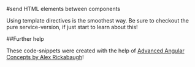 #send HTML elements between components

Using template directives is the smoothest way. Be sure to checkout the pure service-version, if just start to learn about this!

##Further help

These code-snippets were created with the help of [Advanced Angular Concepts by Alex Rickabaugh](https://www.youtube.com/watch?v=rKbY1t39dHU)!